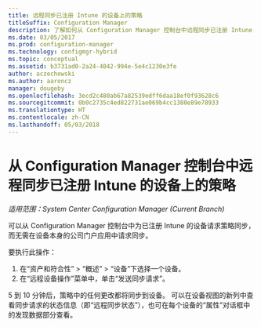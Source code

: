 ```yaml
---
title: 远程同步已注册 Intune 的设备上的策略
titleSuffix: Configuration Manager
description: 了解如何从 Configuration Manager 控制台中远程同步已注册 Intune 的设备上的策略
ms.date: 03/05/2017
ms.prod: configuration-manager
ms.technology: configmgr-hybrid
ms.topic: conceptual
ms.assetid: b3731ad0-2a24-4042-994e-5e4c1230e3fe
author: aczechowski
ms.author: aaroncz
manager: dougeby
ms.openlocfilehash: 3ecd2c480ab67a82539edff6daa18ef0f93628c6
ms.sourcegitcommit: 0b0c2735c4ed822731ae069b4cc1380e89e78933
ms.translationtype: HT
ms.contentlocale: zh-CN
ms.lasthandoff: 05/03/2018
---
```

# <a name="remotely-synchronize-policy-on-intune-enrolled-devices-from-the-configuration-manager-console"></a>从 Configuration Manager 控制台中远程同步已注册 Intune 的设备上的策略

*适用范围：System Center Configuration Manager (Current Branch)*


可以从 Configuration Manager 控制台中为已注册 Intune 的设备请求策略同步，而无需在设备本身的公司门户应用中请求同步。 

要执行此操作：

1.  在“资产和符合性” > “概述” > “设备”下选择一个设备。
2.  在“远程设备操作”菜单中，单击“发送同步请求”。


5 到 10 分钟后，策略中的任何更改都将同步到设备。 可以在设备视图的新列中查看同步请求的状态信息（即“远程同步状态”），也可在每个设备的“属性”对话框中的发现数据部分查看。
